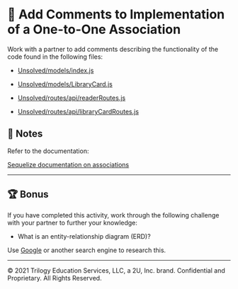 # 📐 Add Comments to Implementation of a One-to-One Association

Work with a partner to add comments describing the functionality of the code found in the following files: 

* [Unsolved/models/index.js](./Unsolved/models/index.js)

* [Unsolved/models/LibraryCard.js](./Unsolved/models/LibraryCard.js)

* [Unsolved/routes/api/readerRoutes.js](./Unsolved/routes/api/readerRoutes.js)

* [Unsolved/routes/api/libraryCardRoutes.js](./Unsolved/routes/api/libraryCardRoutes.js)

## 📝 Notes

Refer to the documentation: 

[Sequelize documentation on associations](https://sequelize.org/master/manual/assocs.html)

---

## 🏆 Bonus

If you have completed this activity, work through the following challenge with your partner to further your knowledge:

* What is an entity-relationship diagram (ERD)?

Use [Google](https://www.google.com) or another search engine to research this.

---
© 2021 Trilogy Education Services, LLC, a 2U, Inc. brand. Confidential and Proprietary. All Rights Reserved.